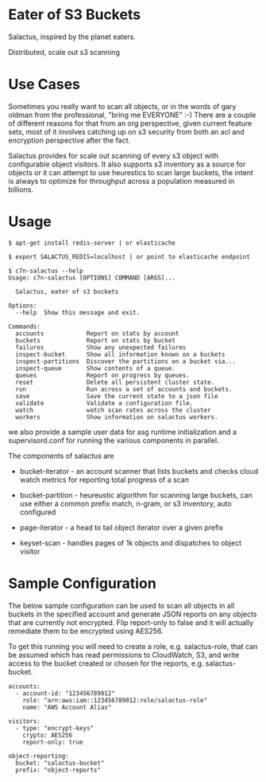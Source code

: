 # Eater of S3 Buckets

Salactus, inspired by the planet eaters.

Distributed, scale out s3 scanning

# Use Cases

Sometimes you really want to scan all objects, or in the words of gary
oldman from the professional, "bring me EVERYONE" :-) There are a
couple of different reasons for that from an org perspective, given
current feature sets, most of it involves catching up on s3 security
from both an acl and encryption perspective after the fact.

Salactus provides for scale out scanning of every s3 object with
configurable object visitors. It also supports s3 inventory as a
source for objects or it can attempt to use heurestics to scan large
buckets, the intent is always to optimize for throughput across a
population measured in billions.


# Usage

```
$ apt-get install redis-server | or elasticache
```
```
$ export SALACTUS_REDIS=localhost | or point to elasticache endpoint
```
```
$ c7n-salactus --help
Usage: c7n-salactus [OPTIONS] COMMAND [ARGS]...

  Salactus, eater of s3 buckets

Options:
  --help  Show this message and exit.

Commands:
  accounts            Report on stats by account
  buckets             Report on stats by bucket
  failures            Show any unexpected failures
  inspect-bucket      Show all information known on a buckets
  inspect-partitions  Discover the partitions on a bucket via...
  inspect-queue       Show contents of a queue.
  queues              Report on progress by queues.
  reset               Delete all persistent cluster state.
  run                 Run across a set of accounts and buckets.
  save                Save the current state to a json file
  validate            Validate a configuration file.
  watch               watch scan rates across the cluster
  workers             Show information on salactus workers.
  ```


we also provide a sample user data for asg runtime initialization and a supervisord.conf for running the various components in parallel.


The components of salactus are


 - bucket-iterator - an account scanner that lists buckets and checks cloud watch metrics for reporting total progress of a scan

 - bucket-partition - heureustic algorithm for scanning large buckets, can use either a common prefix match, n-gram, or s3 inventory, auto configured

 - page-iterator - a head to tail object iterator over a given prefix

 - keyset-scan - handles pages of 1k objects and dispatches to object visitor
 
# Sample Configuration

The below sample configuration can be used to scan all objects in all
buckets in the specified account and generate JSON reports on any
objects that are currently not encrypted. Flip report-only to false
and it will actually remediate them to be encrypted using AES256.

To get this running you will need to create a role, e.g. salactus-role,
that can be assumed which has read permissions to CloudWatch, S3, and
write access to the bucket created or chosen for the reports, e.g.
salactus-bucket.

``` 
accounts:
  - account-id: "123456789012"
    role: "arn:aws:iam::123456789012:role/salactus-role"
    name: "AWS Account Alias"

visitors:
  - type: "encrypt-keys"
    crypto: AES256
    report-only: true

object-reporting:
  bucket: "salactus-bucket"
  prefix: "object-reports"
```